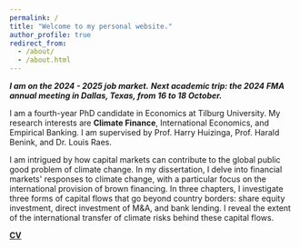 ```yaml
---
permalink: /
title: "Welcome to my personal website."
author_profile: true
redirect_from: 
  - /about/
  - /about.html
---
```

***I am on the 2024 - 2025 job market.***
***Next academic trip: the 2024 FMA annual meeting in Dallas, Texas, from 16 to 18 October.***

I am a fourth-year PhD candidate in Economics at Tilburg University. My research interests are **Climate Finance**, International Economics, and Empirical Banking. I am supervised by Prof. Harry Huizinga, Prof. Harald Benink, and Dr. Louis Raes.

I am intrigued by how capital markets can contribute to the global public good problem of climate change. In my dissertation, I delve into financial markets' responses to climate change, with a particular focus on the international provision of brown financing. In three chapters, I investigate three forms of capital flows that go beyond country borders: share equity investment, direct investment of M&A, and bank lending. I reveal the extent of the international transfer of climate risks behind these capital flows.
<br />   
 
**[CV](https://www.dropbox.com/scl/fi/qijnx8gppf8potsj0bdlx/cv.pdf?rlkey=424j0xubetuhuwn012fmc4hv2&st=wbc0d7eu&dl=0)**



